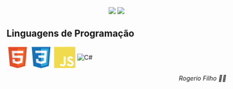 <div align="center">
	<img height="180em" src="https://github-readme-stats.vercel.app/api?username=rogeriofilhoO&count_private=true&theme=dark#gh-dark-mode-only"/>
	<img height="180em" src="https://github-readme-stats.vercel.app/api/top-langs/?username=viniciusmaeda&layout=compact&langs_count=7&theme=dracula"/>
</div>

## Linguagens de Programação

<div>
	<div>
		<img align="center" width="50em" alt="Html" src="https://raw.githubusercontent.com/devicons/devicon/master/icons/html5/html5-original.svg">
		<img align="center" width="50em" alt="CSS" src="https://raw.githubusercontent.com/devicons/devicon/master/icons/css3/css3-original.svg">
		<img align="center" width="50em" alt="javascript" src="https://raw.githubusercontent.com/devicons/devicon/master/icons/javascript/javascript-plain.svg">
        	<img align="center" width="52em" alt="C#" src="https://cdn.jsdelivr.net/gh/devicons/devicon/icons/csharp/csharp-original.svg" />
	</div>
	<div>
		<p align="right"><i>Rogerio Filho 🤸‍♂️</i></p>
	</div>
 </div>
	
	

